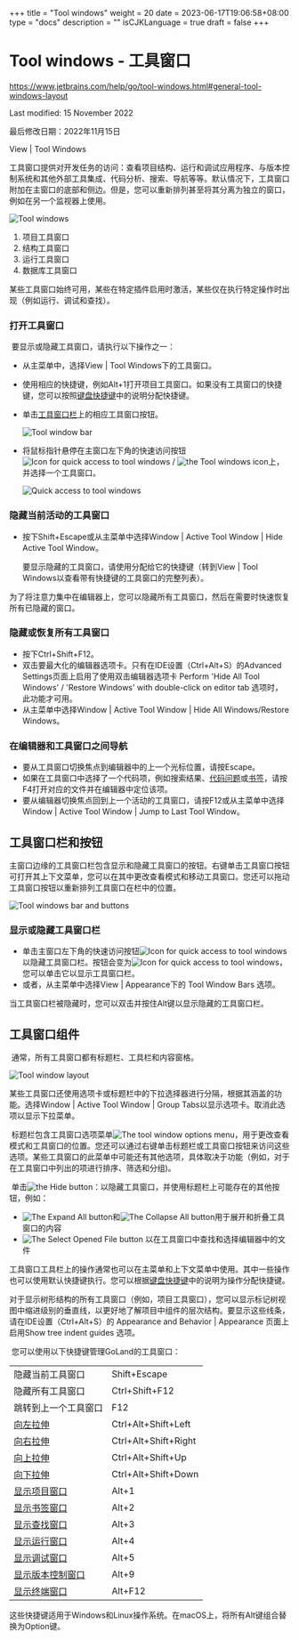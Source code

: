 +++
title = "Tool windows"
weight = 20
date = 2023-06-17T19:06:58+08:00
type = "docs"
description = ""
isCJKLanguage = true
draft = false
+++
# Tool windows﻿ - 工具窗口

https://www.jetbrains.com/help/go/tool-windows.html#general-tool-windows-layout

Last modified: 15 November 2022

最后修改日期：2022年11月15日

View | Tool Windows

​	工具窗口提供对开发任务的访问：查看项目结构、运行和调试应用程序、与版本控制系统和其他外部工具集成、代码分析、搜索、导航等等。默认情况下，工具窗口附加在主窗口的底部和侧边。但是，您可以重新排列甚至将其分离为独立的窗口，例如在另一个监视器上使用。

![Tool windows](index_img/go_tool_windows_new.png)

1. 项目工具窗口
6. 结构工具窗口
7. 运行工具窗口
8. 数据库工具窗口

​	某些工具窗口始终可用，某些在特定插件启用时激活，某些仅在执行特定操作时出现（例如运行、调试和查找）。

### 打开工具窗口﻿

​	要显示或隐藏工具窗口，请执行以下操作之一：

- 从主菜单中，选择View | Tool Windows下的工具窗口。

- 使用相应的快捷键，例如Alt+1打开项目工具窗口。如果没有工具窗口的快捷键，您可以按照[键盘快捷键](https://www.jetbrains.com/help/go/configuring-keyboard-and-mouse-shortcuts.html)中的说明分配快捷键。

- 单击[工具窗口栏](https://www.jetbrains.com/help/go/tool-windows.html#bars_and_buttons)上的相应工具窗口按钮。

  ![Tool window bar](index_img/go_tool_window_bar.png)

- 将鼠标指针悬停在主窗口左下角的快速访问按钮![Icon for quick access to tool windows](index_img/app.general.tbHidden.svg) / ![the Tool windows icon](index_img/app.general.tbShown.svg)上，并选择一个工具窗口。

  ![Quick access to tool windows](index_img/go_ToolWindowQuickAccess.png)

### 隐藏当前活动的工具窗口

- 按下Shift+Escape或从主菜单中选择Window | Active Tool Window | Hide Active Tool Window。

  要显示隐藏的工具窗口，请使用分配给它的快捷键（转到View | Tool Windows以查看带有快捷键的工具窗口的完整列表）。


​	为了将注意力集中在编辑器上，您可以隐藏所有工具窗口，然后在需要时快速恢复所有已隐藏的窗口。

### 隐藏或恢复所有工具窗口

- 按下Ctrl+Shift+F12。
- 双击要最大化的编辑器选项卡。只有在IDE设置（Ctrl+Alt+S）的Advanced Settings页面上启用了使用双击编辑器选项卡 Perform 'Hide All Tool Windows' / 'Restore Windows' with double-click on editor tab 选项时，此功能才可用。
- 从主菜单中选择Window | Active Tool Window | Hide All Windows/Restore Windows。

### 在编辑器和工具窗口之间导航 

- 要从工具窗口切换焦点到编辑器中的上一个光标位置，请按Escape。
- 如果在工具窗口中选择了一个代码项，例如搜索结果、[代码问题](https://www.jetbrains.com/help/go/problems-tool-window.html)或[书签](https://www.jetbrains.com/help/go/bookmarks.html)，请按F4打开对应的文件并在编辑器中定位该项。
- 要从编辑器切换焦点回到上一个活动的工具窗口，请按F12或从主菜单中选择Window | Active Tool Window | Jump to Last Tool Window。

## 工具窗口栏和按钮

​	主窗口边缘的工具窗口栏包含显示和隐藏工具窗口的按钮。右键单击工具窗口按钮可打开其上下文菜单，您可以在其中更改查看模式和移动工具窗口。您还可以拖动工具窗口按钮以重新排列工具窗口在栏中的位置。

![Tool windows bar and buttons](index_img/go_tool_window_bar_and_buttons.png)

### 显示或隐藏工具窗口栏

- 单击主窗口左下角的快速访问按钮![Icon for quick access to tool windows](index_img/app.general.tbHidden.svg)以隐藏工具窗口栏。按钮会变为![Icon for quick access to tool windows](index_img/app.general.tbShown.svg)，您可以单击它以显示工具窗口栏。
- 或者，从主菜单中选择View | Appearance下的 Tool Window Bars 选项。

​	当工具窗口栏被隐藏时，您可以双击并按住Alt键以显示隐藏的工具窗口栏。

## 工具窗口组件

​	通常，所有工具窗口都有标题栏、工具栏和内容窗格。

![Tool window layout](index_img/go_tool_window_layout.png)

​	某些工具窗口还使用选项卡或标题栏中的下拉选择器进行分隔，根据其涵盖的功能。选择Window | Active Tool Window | Group Tabs以显示选项卡。取消此选项以显示下拉菜单。

​	标题栏包含工具窗口选项菜单![The tool window options menu](index_img/app.general.gearPlain.svg)，用于更改查看模式和工具窗口的位置。您还可以通过右键单击标题栏或工具窗口按钮来访问这些选项。某些工具窗口的此菜单中可能还有其他选项，具体取决于功能（例如，对于在工具窗口中列出的项进行排序、筛选和分组)。

​	单击![the Hide button](index_img/app.general.hideToolWindow.svg)：以隐藏工具窗口，并使用标题栏上可能存在的其他按钮，例如：

 

- ![The Expand All button](index_img/app.actions.expandall.svg)和![The Collapse All button](index_img/app.actions.collapseall.svg)用于展开和折叠工具窗口的内容
- ![The Select Opened File button](index_img/app.general.locate.svg) 以在工具窗口中查找和选择编辑器中的文件

​	工具窗口工具栏上的操作通常也可以在主菜单和上下文菜单中使用。其中一些操作也可以使用默认快捷键执行。您可以根据[键盘快捷键](https://www.jetbrains.com/help/go/configuring-keyboard-and-mouse-shortcuts.html)中的说明为操作分配快捷键。

​	对于显示树形结构的所有工具窗口（例如，项目工具窗口），您可以显示标记树视图中缩进级别的垂直线，以更好地了解项目中组件的层次结构。要显示这些线条，请在IDE设置（Ctrl+Alt+S）的 Appearance and Behavior | Appearance 页面上启用Show tree indent guides 选项。

​	您可以使用以下快捷键管理GoLand的工具窗口：

|                                                              |                      |
| ------------------------------------------------------------ | -------------------- |
| 隐藏当前工具窗口                                             | Shift+Escape         |
| 隐藏所有工具窗口                                             | Ctrl+Shift+F12       |
| 跳转到上一个工具窗口                                         | F12                  |
| [向左拉伸](https://www.jetbrains.com/help/go/manipulating-the-tool-windows.html) | Ctrl+Alt+Shift+Left  |
| [向右拉伸](https://www.jetbrains.com/help/go/manipulating-the-tool-windows.html) | Ctrl+Alt+Shift+Right |
| [向上拉伸](https://www.jetbrains.com/help/go/manipulating-the-tool-windows.html) | Ctrl+Alt+Shift+Up    |
| [向下拉伸](https://www.jetbrains.com/help/go/manipulating-the-tool-windows.html) | Ctrl+Alt+Shift+Down  |
| [显示项目窗口](https://www.jetbrains.com/help/go/project-tool-window.html) | Alt+1                |
| [显示书签窗口](https://www.jetbrains.com/help/go/bookmarks.html) | Alt+2                |
| [显示查找窗口](https://www.jetbrains.com/help/go/find-tool-window.html) | Alt+3                |
| [显示运行窗口](https://www.jetbrains.com/help/go/run-tool-window.html) | Alt+4                |
| [显示调试窗口](https://www.jetbrains.com/help/go/debug-tool-window.html) | Alt+5                |
| [显示版本控制窗口](https://www.jetbrains.com/help/go/version-control-tool-window.html) | Alt+9                |
| [显示终端窗口](https://www.jetbrains.com/help/go/terminal-tool-window.html) | Alt+F12              |



​	这些快捷键适用于Windows和Linux操作系统。在macOS上，将所有Alt键组合替换为Option键。